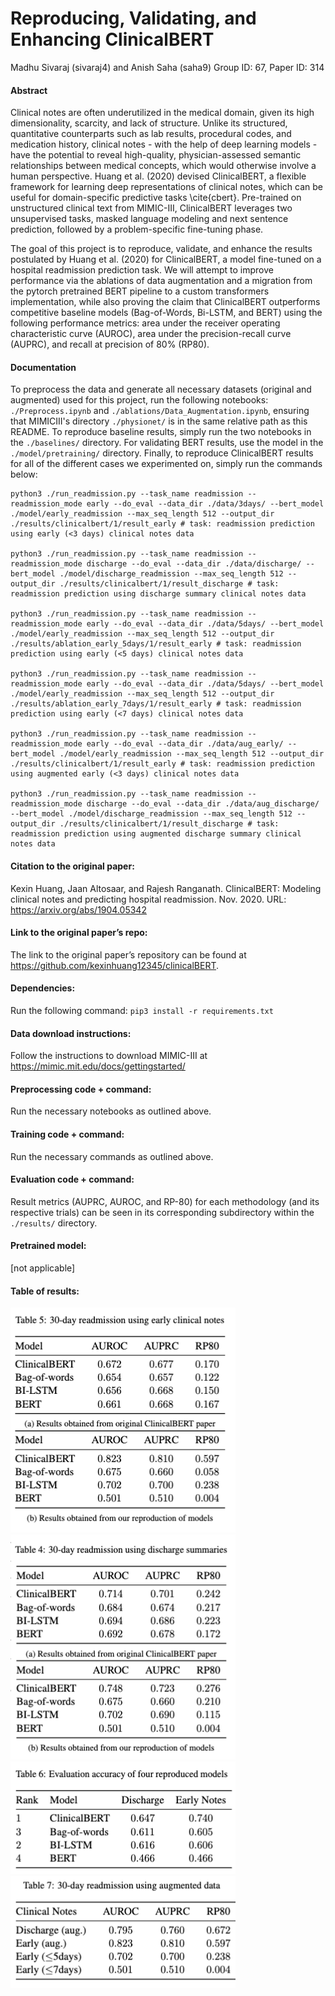 # Reproducing, Validating, and Enhancing ClinicalBERT 
Madhu Sivaraj (sivaraj4) and Anish Saha (saha9)
Group ID: 67, Paper ID: 314

#### Abstract
Clinical notes are often underutilized in the medical domain, given its high dimensionality, scarcity, and lack of structure. Unlike its structured, quantitative counterparts such as lab results, procedural codes, and medication history, clinical notes - with the help of deep learning models - have the potential to reveal high-quality, physician-assessed semantic relationships between medical concepts, which would otherwise involve a human perspective. Huang et al. (2020) devised ClinicalBERT, a flexible framework for learning deep representations of clinical notes, which can be useful for domain-specific predictive tasks \cite{cbert}. Pre-trained on unstructured clinical text from MIMIC-III, ClinicalBERT leverages two unsupervised tasks, masked language modeling and next sentence prediction, followed by a problem-specific fine-tuning phase.

The goal of this project is to reproduce, validate, and enhance the results postulated by Huang et al. (2020) for ClinicalBERT, a model fine-tuned on a hospital readmission prediction task. We will attempt to improve performance via the ablations of data augmentation and a migration from the pytorch pretrained BERT pipeline to a custom transformers implementation, while also proving the claim that ClinicalBERT outperforms competitive baseline models (Bag-of-Words, Bi-LSTM, and BERT) using the following performance metrics:  area under the receiver operating characteristic curve (AUROC), area under the precision-recall curve (AUPRC), and recall at precision of 80\% (RP80).

#### Documentation
To preprocess the data and generate all necessary datasets (original and augmented) used for this project, run the following notebooks: ```./Preprocess.ipynb``` and ```./ablations/Data_Augmentation.ipynb```, ensuring that MIMICIII's directory ```./physionet/``` is in the same relative path as this README. To reproduce baseline results, simply run the two notebooks in the ```./baselines/``` directory. For validating BERT results, use the model in the ```./model/pretraining/``` directory. Finally, to reproduce ClinicalBERT results for all of the different cases we experimented on, simply run the commands below:

```
python3 ./run_readmission.py --task_name readmission --readmission_mode early --do_eval --data_dir ./data/3days/ --bert_model ./model/early_readmission --max_seq_length 512 --output_dir ./results/clinicalbert/1/result_early # task: readmission prediction using early (<3 days) clinical notes data

python3 ./run_readmission.py --task_name readmission --readmission_mode discharge --do_eval --data_dir ./data/discharge/ --bert_model ./model/discharge_readmission --max_seq_length 512 --output_dir ./results/clinicalbert/1/result_discharge # task: readmission prediction using discharge summary clinical notes data

python3 ./run_readmission.py --task_name readmission --readmission_mode early --do_eval --data_dir ./data/5days/ --bert_model ./model/early_readmission --max_seq_length 512 --output_dir ./results/ablation_early_5days/1/result_early # task: readmission prediction using early (<5 days) clinical notes data

python3 ./run_readmission.py --task_name readmission --readmission_mode early --do_eval --data_dir ./data/5days/ --bert_model ./model/early_readmission --max_seq_length 512 --output_dir ./results/ablation_early_7days/1/result_early # task: readmission prediction using early (<7 days) clinical notes data

python3 ./run_readmission.py --task_name readmission --readmission_mode early --do_eval --data_dir ./data/aug_early/ --bert_model ./model/early_readmission --max_seq_length 512 --output_dir ./results/clinicalbert/1/result_early # task: readmission prediction using augmented early (<3 days) clinical notes data

python3 ./run_readmission.py --task_name readmission --readmission_mode discharge --do_eval --data_dir ./data/aug_discharge/ --bert_model ./model/discharge_readmission --max_seq_length 512 --output_dir ./results/clinicalbert/1/result_discharge # task: readmission prediction using augmented discharge summary clinical notes data
```

#### Citation to the original paper: 
Kexin Huang, Jaan Altosaar, and Rajesh
Ranganath. ClinicalBERT: Modeling clinical
notes and predicting hospital readmission.
Nov. 2020. URL: https://arxiv.org/abs/1904.05342

#### Link to the original paper’s repo: 
The link to the original paper’s repository can be found at https://github.com/kexinhuang12345/clinicalBERT.

#### Dependencies:
Run the following command: ```pip3 install -r requirements.txt```

#### Data download instructions:
Follow the instructions to download MIMIC-III at https://mimic.mit.edu/docs/gettingstarted/

#### Preprocessing code + command: 
Run the necessary notebooks as outlined above.

#### Training code + command:
Run the necessary commands as outlined above.

#### Evaluation code + command:
Result metrics (AUPRC, AUROC, and RP-80) for each methodology (and its respective trials) can be seen in its corresponding subdirectory within the ```./results/``` directory.

#### Pretrained model:
[not applicable]

#### Table of results:
![](./documents/early.png)
![](./documents/discharge.png)
![](./documents/accuracy.png)
![](./documents/augmentation.png)

